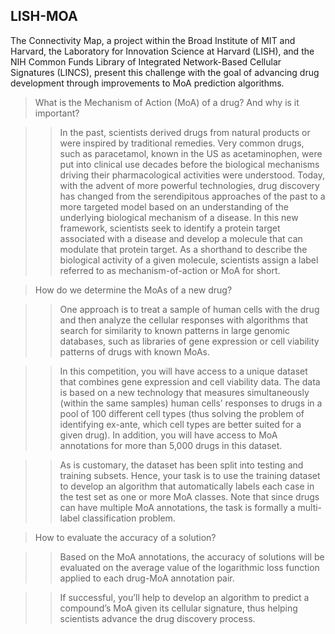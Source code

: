 ## LISH-MOA

The Connectivity Map, a project within the Broad Institute of MIT and Harvard, the Laboratory for Innovation Science at Harvard (LISH), and the NIH Common Funds Library of Integrated Network-Based Cellular Signatures (LINCS), present this challenge with the goal of advancing drug development through improvements to MoA prediction algorithms.

> What is the Mechanism of Action (MoA) of a drug? And why is it important?

>> In the past, scientists derived drugs from natural products or were inspired by traditional remedies. Very common drugs, such as paracetamol, known in the US as acetaminophen, were put into clinical use decades before the biological mechanisms driving their pharmacological activities were understood. Today, with the advent of more powerful technologies, drug discovery has changed from the serendipitous approaches of the past to a more targeted model based on an understanding of the underlying biological mechanism of a disease. In this new framework, scientists seek to identify a protein target associated with a disease and develop a molecule that can modulate that protein target. As a shorthand to describe the biological activity of a given molecule, scientists assign a label referred to as mechanism-of-action or MoA for short.


> How do we determine the MoAs of a new drug?

>> One approach is to treat a sample of human cells with the drug and then analyze the cellular responses with algorithms that search for similarity to known patterns in large genomic databases, such as libraries of gene expression or cell viability patterns of drugs with known MoAs.

>> In this competition, you will have access to a unique dataset that combines gene expression and cell viability data. The data is based on a new technology that measures simultaneously (within the same samples) human cells’ responses to drugs in a pool of 100 different cell types (thus solving the problem of identifying ex-ante, which cell types are better suited for a given drug). In addition, you will have access to MoA annotations for more than 5,000 drugs in this dataset.

>> As is customary, the dataset has been split into testing and training subsets. Hence, your task is to use the training dataset to develop an algorithm that automatically labels each case in the test set as one or more MoA classes. Note that since drugs can have multiple MoA annotations, the task is formally a multi-label classification problem.

> How to evaluate the accuracy of a solution?

>> Based on the MoA annotations, the accuracy of solutions will be evaluated on the average value of the logarithmic loss function applied to each drug-MoA annotation pair.

>> If successful, you’ll help to develop an algorithm to predict a compound’s MoA given its cellular signature, thus helping scientists advance the drug discovery process.
